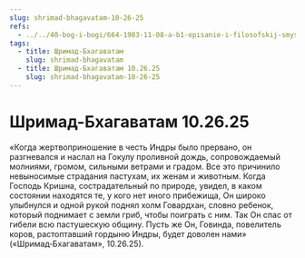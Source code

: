 ```yaml
---
slug: shrimad-bhagavatam-10-26-25
refs:
  - ../../40-bog-i-bogi/664-1983-11-08-a-b1-opisanie-i-filosofskij-smysl-govardhan-lily.md
tags:
  - title: Шримад-Бхагаватам
    slug: shrimad-bhagavatam
  - title: Шримад-Бхагаватам 10.26.25
    slug: shrimad-bhagavatam-10-26-25
---
```


# Шримад-Бхагаватам 10.26.25

«Когда жертвоприношение в честь Индры было прервано, он разгневался и наслал на Гокулу проливной дождь, сопровождаемый молниями, громом, сильными ветрами и градом. Все это причинило невыносимые страдания пастухам, их женам и животным. Когда Господь Кришна, сострадательный по природе, увидел, в каком состоянии находятся те, у кого нет иного прибежища, Он широко улыбнулся и одной рукой поднял холм Говардхан, словно ребенок, который поднимает с земли гриб, чтобы поиграть с ним. Так Он спас от гибели всю пастушескую общину. Пусть же Он, Говинда, повелитель коров, растоптавший гордыню Индры, будет доволен нами» («Шримад‑Бхагаватам», 10.26.25).

